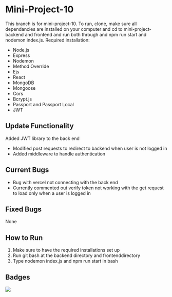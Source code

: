 # Mini-Project-10
This branch is for mini-project-10. To run, clone, make sure all dependancies are installed on your computer and cd to mini-project-backend and frontend and run both through and npm run start and nodemon index.js.
Required installation:
- Node.js
- Express
- Nodemon
- Method Override
- Ejs
- React
- MongoDB
- Mongoose
- Cors
- Bcrypt.js
- Passport and Passport Local
- JWT

## Update Functionality
Added JWT library to the back end
- Modified post requests to redirect to backend when user is not logged in
- Added middleware to handle authentication 

## Current Bugs
- Bug with vercel not connecting with the back end
- Currently commented out verify token not working with the get request to load only when a user is logged in

## Fixed Bugs
None

## How to Run
1. Make sure to have the required installations set up
2. Run git bash at the backend directory and frontenddirectory
3. Type nodemon index.js and npm run start in bash

## Badges
<a href="https://codeclimate.com/github/LooseEndedPal/Modern-Web-Technologies-Archive/maintainability"><img src="https://api.codeclimate.com/v1/badges/7423b9e695feed0888a7/maintainability" /></a>